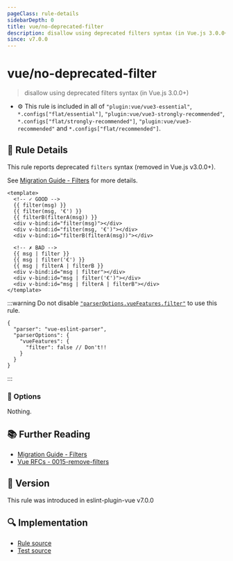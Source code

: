 ```yaml
---
pageClass: rule-details
sidebarDepth: 0
title: vue/no-deprecated-filter
description: disallow using deprecated filters syntax (in Vue.js 3.0.0+)
since: v7.0.0
---
```


# vue/no-deprecated-filter

> disallow using deprecated filters syntax (in Vue.js 3.0.0+)

- :gear: This rule is included in all of `"plugin:vue/vue3-essential"`, `*.configs["flat/essential"]`, `"plugin:vue/vue3-strongly-recommended"`, `*.configs["flat/strongly-recommended"]`, `"plugin:vue/vue3-recommended"` and `*.configs["flat/recommended"]`.

## :book: Rule Details

This rule reports deprecated `filters` syntax (removed in Vue.js v3.0.0+).

See [Migration Guide - Filters](https://v3-migration.vuejs.org/breaking-changes/filters.html) for more details.

<eslint-code-block :rules="{'vue/no-deprecated-filter': ['error']}">

```vue
<template>
  <!-- ✓ GOOD -->
  {{ filter(msg) }}
  {{ filter(msg, '€') }}
  {{ filterB(filterA(msg)) }}
  <div v-bind:id="filter(msg)"></div>
  <div v-bind:id="filter(msg, '€')"></div>
  <div v-bind:id="filterB(filterA(msg))"></div>

  <!-- ✗ BAD -->
  {{ msg | filter }}
  {{ msg | filter('€') }}
  {{ msg | filterA | filterB }}
  <div v-bind:id="msg | filter"></div>
  <div v-bind:id="msg | filter('€')"></div>
  <div v-bind:id="msg | filterA | filterB"></div>
</template>
```

</eslint-code-block>

:::warning
Do not disable [`"parserOptions.vueFeatures.filter"`](https://github.com/vuejs/vue-eslint-parser#parseroptionsvuefeaturesfilter) to use this rule.

```json5
{
  "parser": "vue-eslint-parser",
  "parserOptions": {
    "vueFeatures": {
      "filter": false // Don't!!
    }
  }
}
```

:::

### :wrench: Options

Nothing.

## :books: Further Reading

- [Migration Guide - Filters](https://v3-migration.vuejs.org/breaking-changes/filters.html)
- [Vue RFCs - 0015-remove-filters](https://github.com/vuejs/rfcs/blob/master/active-rfcs/0015-remove-filters.md)

## :rocket: Version

This rule was introduced in eslint-plugin-vue v7.0.0

## :mag: Implementation

- [Rule source](https://github.com/vuejs/eslint-plugin-vue/blob/master/lib/rules/no-deprecated-filter.js)
- [Test source](https://github.com/vuejs/eslint-plugin-vue/blob/master/tests/lib/rules/no-deprecated-filter.js)
